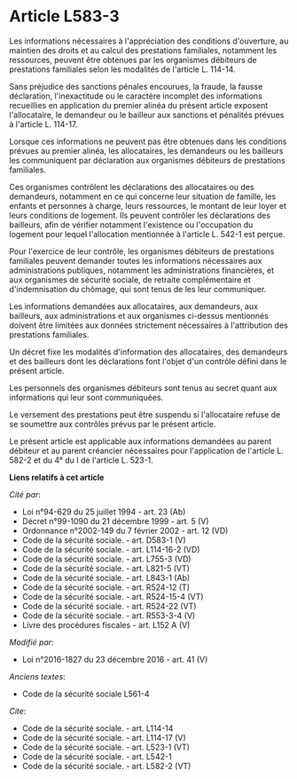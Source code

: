 # Article L583-3

Les informations nécessaires à l'appréciation des conditions d'ouverture, au maintien des droits et au calcul des prestations
familiales, notamment les ressources, peuvent être obtenues par les organismes débiteurs de prestations familiales selon les
modalités de l'article L. 114-14. 

Sans préjudice des sanctions pénales encourues, la fraude, la fausse déclaration, l'inexactitude ou le caractère incomplet
des informations recueillies en application du premier alinéa du présent article exposent l'allocataire, le demandeur ou le
bailleur aux sanctions et pénalités prévues à l'article L. 114-17. 

Lorsque ces informations ne peuvent pas être obtenues dans les conditions prévues au premier alinéa, les allocataires, les
demandeurs ou les bailleurs les communiquent par déclaration aux organismes débiteurs de prestations familiales. 

Ces organismes contrôlent les déclarations des allocataires ou des demandeurs, notamment en ce qui concerne leur situation de
famille, les enfants et personnes à charge, leurs ressources, le montant de leur loyer et leurs conditions de logement. Ils
peuvent contrôler les déclarations des bailleurs, afin de vérifier notamment l'existence ou l'occupation du logement pour
lequel l'allocation mentionnée à l'article L. 542-1 est perçue. 

Pour l'exercice de leur contrôle, les organismes débiteurs de prestations familiales peuvent demander toutes les informations
nécessaires aux administrations publiques, notamment les administrations financières, et aux organismes de sécurité sociale,
de retraite complémentaire et d'indemnisation du chômage, qui sont tenus de les leur communiquer. 

Les informations demandées aux allocataires, aux demandeurs, aux bailleurs, aux administrations et aux organismes ci-dessus
mentionnés doivent être limitées aux données strictement nécessaires à l'attribution des prestations familiales. 

Un décret fixe les modalités d'information des allocataires, des demandeurs et des bailleurs dont les déclarations font
l'objet d'un contrôle défini dans le présent article. 

Les personnels des organismes débiteurs sont tenus au secret quant aux informations qui leur sont communiquées. 

Le versement des prestations peut être suspendu si l'allocataire refuse de se soumettre aux contrôles prévus par le présent
article. 

Le présent article est applicable aux informations demandées au parent débiteur et au parent créancier nécessaires pour
l'application de l'article L. 582-2 et du 4° du I de l'article L. 523-1.

**Liens relatifs à cet article**

_Cité par_:

  - Loi n°94-629 du 25 juillet 1994 - art. 23 (Ab)
  - Décret n°99-1090 du 21 décembre 1999 - art. 5 (V)
  - Ordonnance n°2002-149 du 7 février 2002 - art. 12 (VD)
  - Code de la sécurité sociale. - art. D583-1 (V)
  - Code de la sécurité sociale. - art. L114-16-2 (VD)
  - Code de la sécurité sociale. - art. L755-3 (VD)
  - Code de la sécurité sociale. - art. L821-5 (VT)
  - Code de la sécurité sociale. - art. L843-1 (Ab)
  - Code de la sécurité sociale. - art. R524-12 (T)
  - Code de la sécurité sociale. - art. R524-15-4 (VT)
  - Code de la sécurité sociale. - art. R524-22 (VT)
  - Code de la sécurité sociale. - art. R553-3-4 (V)
  - Livre des procédures fiscales - art. L152 A (V)

_Modifié par_:

  - Loi n°2016-1827 du 23 décembre 2016 - art. 41 (V)

_Anciens textes_:

  - Code de la sécurité sociale L561-4

_Cite_:

  - Code de la sécurité sociale. - art. L114-14
  - Code de la sécurité sociale. - art. L114-17 (V)
  - Code de la sécurité sociale. - art. L523-1 (VT)
  - Code de la sécurité sociale. - art. L542-1
  - Code de la sécurité sociale. - art. L582-2 (VT)
